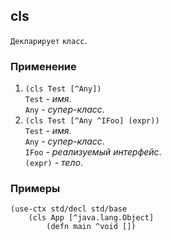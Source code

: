 ## cls
`Декларирует` `класс`.

### Применение

1. `(cls Test [^Any])`<br>
`Test` - _имя_.<br>
`Any` - _супер-класс_.
2. `(cls Test [^Any ^IFoo] (expr))`<br>
`Test` - _имя_.<br>
`Any` - _супер-класс_.<br>
`IFoo` - _реализуемый интерфейс_.<br>
`(expr)` - _тело_.

### Примеры

```pihta
(use-ctx std/decl std/base
    (cls App [^java.lang.Object]
        (defn main ^void [])
```